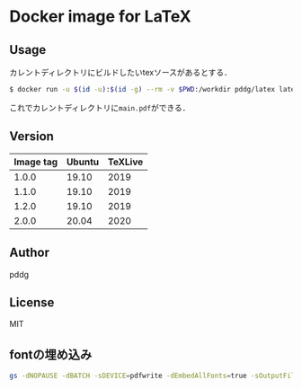 # Docker image for LaTeX

## Usage

カレントディレクトリにビルドしたいtexソースがあるとする．

```bash
$ docker run -u $(id -u):$(id -g) --rm -v $PWD:/workdir pddg/latex latexmk main.tex
```

これでカレントディレクトリに`main.pdf`ができる．

## Version

| Image tag | Ubuntu | TeXLive |
| --------- | ------ | ------- |
| 1.0.0     | 19.10  | 2019    |
| 1.1.0     | 19.10  | 2019    |
| 1.2.0     | 19.10  | 2019    |
| 2.0.0     | 20.04  | 2020    |

## Author

pddg

## License

MIT

## fontの埋め込み

```bash
gs -dNOPAUSE -dBATCH -sDEVICE=pdfwrite -dEmbedAllFonts=true -sOutputFile=output.pdf -f input.pdf
```
